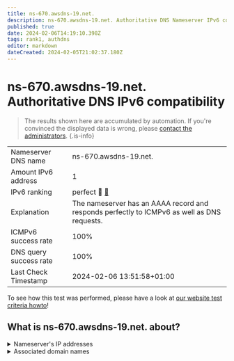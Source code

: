 ```yaml
---
title: ns-670.awsdns-19.net.
description: ns-670.awsdns-19.net. Authoritative DNS Nameserver IPv6 compatibility
published: true
date: 2024-02-06T14:19:10.398Z
tags: rank1, authdns
editor: markdown
dateCreated: 2024-02-05T21:02:37.180Z
---
```


# ns-670.awsdns-19.net. Authoritative DNS IPv6 compatibility

> The results shown here are accumulated by automation. If you're convinced the displayed data is wrong, please [contact the administrators](/howto/chat). 
{.is-info}




|   |   |
| - | - |
| Nameserver DNS name | ns-670.awsdns-19.net.
| Amount IPv6 address | 1
| IPv6 ranking | perfect :1st_place_medal: [🔗](/howto/ranking) |
| Explanation | The nameserver has an AAAA record and responds perfectly to ICMPv6 as well as DNS requests. |
| ICMPv6 success rate | 100%|
| DNS query success rate | 100% |
| Last Check Timestamp | 2024-02-06 13:51:58+01:00 |

To see how this test was performed, please have a look at [our website test criteria howto](/howto/testcriteria/authdns)!


## What is ns-670.awsdns-19.net. about?




<details>
<summary>Nameserver's IP addresses</summary>

2600:9000:5302:9e00::1

</details>



<details>
<summary>Associated domain names</summary>

www.ipsen.com

</details>
